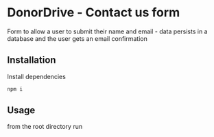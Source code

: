 # DonorDrive - Contact us form

Form to allow a user to submit their name and email - data persists in a database and the user gets an email confirmation

## Installation

Install dependencies

```bash
npm i
```

## Usage

from the root directory run